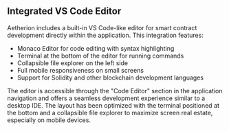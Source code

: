 
## Integrated VS Code Editor

Aetherion includes a built-in VS Code-like editor for smart contract development directly within the application. This integration features:

- Monaco Editor for code editing with syntax highlighting
- Terminal at the bottom of the editor for running commands
- Collapsible file explorer on the left side
- Full mobile responsiveness on small screens
- Support for Solidity and other blockchain development languages

The editor is accessible through the "Code Editor" section in the application navigation and offers a seamless development experience similar to a desktop IDE. The layout has been optimized with the terminal positioned at the bottom and a collapsible file explorer to maximize screen real estate, especially on mobile devices.

